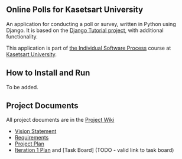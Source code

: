 ## Online Polls for Kasetsart University

An application for conducting a poll or survey, written in Python using Django. It is based on the [Django Tutorial project](https://docs.djangoproject.com/en/4.1/intro/tutorial01/), with additional functionality.

This application is part of [the Individual Software Process](https://cpske.github.io/ISP/) course at [Kasetsart University](https://ku.ac.th).

## How to Install and Run

To be added.

## Project Documents

All project documents are in the [Project Wiki](https://github.com/inwpolol/ku-polls/wiki)

* [Vision Statement](https://github.com/inwpolol/ku-polls/wiki/Vision-Statement)
* [Requirements](https://github.com/inwpolol/ku-polls/wiki/Requirements)
* [Project Plan](https://github.com/inwpolol/ku-polls/wiki/Development-Plan)
* [Iteration 1 Plan](https://github.com/inwpolol/ku-polls/wiki/Iteration-1-Plan) and [Task Board] (TODO - valid link to task board)